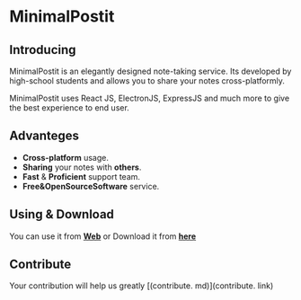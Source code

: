 # MinimalPostit
## Introducing
MinimalPostit is an elegantly designed note-taking service. Its developed by high-school students and allows you to share your notes cross-platformly.

MinimalPostit uses React JS, ElectronJS, ExpressJS and much more to give the best experience to end user.

## Advanteges
* **Cross-platform** usage.
* **Sharing** your notes with **others**.
* **Fast** & **Proficient** support team.
* **Free&OpenSourceSoftware** service.
## Using & Download
You can use it from [**Web**](https://tdlpit.kriptokscuk.repl.co) or Download it from [**here**](download.com)
## Contribute
Your contribution will help us greatly [(contribute. md)](contribute. link)

